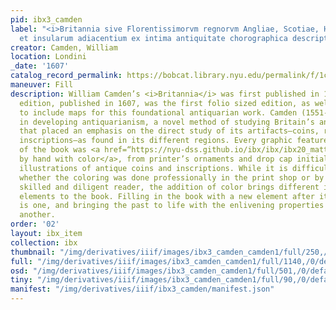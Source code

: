 ```yaml
---
pid: ibx3_camden
label: "<i>Britannia sive Florentissimorvm regnorvm Angliae, Scotiae, Hinberniae,
  et insularum adiacentium ex intima antiquitate chorographica descriptio</i>"
creator: Camden, William
location: Londini
_date: '1607'
catalog_record_permalink: https://bobcat.library.nyu.edu/permalink/f/1c17uag/nyu_aleph003271029
maneuver: Fill
description: William Camden’s <i>Britannia</i> was first published in 1586. The 6th
  edition, published in 1607, was the first folio sized edition, as well as the first
  to include maps for this foundational antiquarian work. Camden (1551-1623) was pivotal
  in developing antiquarianism, a novel method of studying Britain’s ancient past
  that placed an emphasis on the direct study of its artifacts—coins, ruins, heraldry,
  inscriptions—as found in its different regions. Every graphic feature in this copy
  of the book was <a href=“https://nyu-dss.github.io/ibx/ibx/ibx20_mattioli/”> filled
  by hand with color</a>, from printer’s ornaments and drop cap initials to maps and
  illustrations of antique coins and inscriptions. While it is difficult to determine
  whether the coloring was done professionally in the print shop or by an extremely
  skilled and diligent reader, the addition of color brings different interactive
  elements to the book. Filling in the book with a new element after its printing
  is one, and bringing the past to life with the enlivening properties of color is
  another.
order: '02'
layout: ibx_item
collection: ibx
thumbnail: "/img/derivatives/iiif/images/ibx3_camden_camden1/full/250,/0/default.jpg"
full: "/img/derivatives/iiif/images/ibx3_camden_camden1/full/1140,/0/default.jpg"
osd: "/img/derivatives/iiif/images/ibx3_camden_camden1/full/501,/0/default.jpg"
tiny: "/img/derivatives/iiif/images/ibx3_camden_camden1/full/90,/0/default.jpg"
manifest: "/img/derivatives/iiif/ibx3_camden/manifest.json"
---
```

